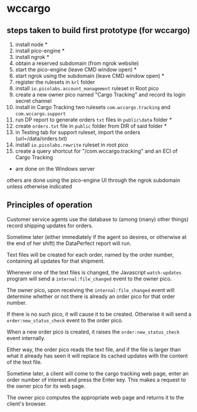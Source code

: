 # wccargo

## steps taken to build first prototype (for wccargo)

1. install node *
1. install pico-engine *
1. install ngrok *
1. obtain a reserved subdomain (from ngrok website)
1. start the pico-engine (leave CMD window open) *
1. start ngrok using the subdomain (leave CMD window open) *
1. register the rulesets in `krl` folder
1. install `io.picolabs.account_management` ruleset in Root pico
1. create a new owner pico named "Cargo Tracking" and record its login secret channel
1. install in Cargo Tracking two rulesets `com.wccargo.tracking` and `com.wccargo.support`
1. run DP report to generate orders `txt` files in `public\data` folder *
1. create `orders.txt` file in `public` folder from DIR of said folder *
1. in Testing tab for support ruleset, import the orders (url=<engine>/data/orders.txt)
1. install `io.picolabs.rewrite` ruleset in root pico
1. create a query shortcut for "/com.wccargo.tracking" and an ECI of Cargo Tracking

* are done on the Windows server

others are done using the pico-engine UI through the ngrok subdomain
unless otherwise indicated

## Principles of operation

Customer service agents use the database to (among (many) other things) record
shipping updates for orders.

Sometime later (either immediately if the agent so desires, or otherwise
at the end of her shift) the DataPerfect report will run.

Text files will be created for each order, named by the order number,
containing all updates for that shipment.

Whenever one of the text files is changed,
the Javascript `watch-updates` program will send a `internal:file_changed` event
to the owner pico.

The owner pico, upon receiving the `internal:file_changed` event will
determine whether or not there is already an order pico for that order number.

If there is no such pico, it will cause it to be created.
Otherwise it will send a `order:new_status_check` event to the order pico.

When a new order pico is created, it raises the `order:new_status_check` event internally.

Either way, the order pico reads the text file, 
and if the file is larger than what it already has seen
it will replace its cached updates with the content of the text file.

Sometime later, a client will come to the cargo tracking web page,
enter an order number of interest and press the Enter key.
This makes a request to the owner pico for its web page.

The owner pico computes the appropriate web page and returns it to 
the client's browser.

